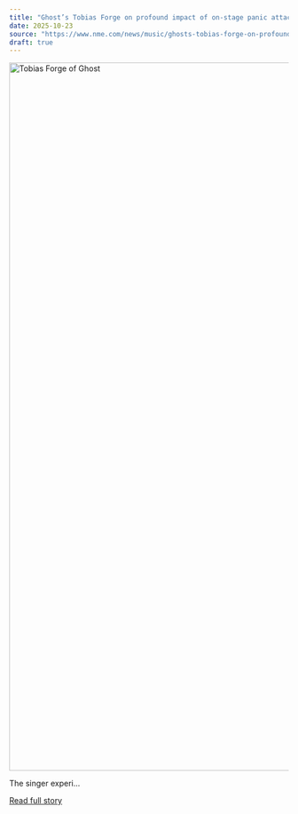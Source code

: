 ```yaml
---
title: "Ghost’s Tobias Forge on profound impact of on-stage panic attack: “This was very close to the Bataclan shooting”"
date: 2025-10-23
source: "https://www.nme.com/news/music/ghosts-tobias-forge-on-profound-impact-of-on-stage-panic-attack-this-was-very-close-to-the-bataclan-shooting-3901516?utm_source=rss&utm_medium=rss&utm_campaign=ghosts-tobias-forge-on-profound-impact-of-on-stage-panic-attack-this-was-very-close-to-the-bataclan-shooting"
draft: true
---
```


<p><img alt="Tobias Forge of Ghost" class="attachment-full size-full wp-post-image" height="1275" src="https://www.nme.com/wp-content/uploads/2023/04/Ghosts-Tobias-Forge-sat-down-with-NME-to-talk-about-the-bands-new-EP-and-what-it-means-for-their-future.jpeg" width="2000" /></p>
<p>The singer experi...

[Read full story](https://www.nme.com/news/music/ghosts-tobias-forge-on-profound-impact-of-on-stage-panic-attack-this-was-very-close-to-the-bataclan-shooting-3901516?utm_source=rss&utm_medium=rss&utm_campaign=ghosts-tobias-forge-on-profound-impact-of-on-stage-panic-attack-this-was-very-close-to-the-bataclan-shooting)
